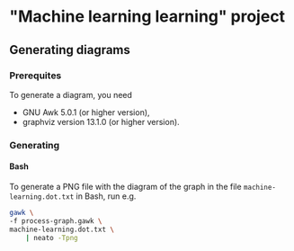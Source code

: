 # "Machine learning learning" project

## Generating diagrams

### Prerequites

To generate a diagram, you need

- GNU Awk 5.0.1 (or higher version),
- graphviz version 13.1.0 (or higher version).

### Generating

#### Bash

To generate a PNG file with the diagram of the graph in the file `machine-learning.dot.txt` in Bash, run e.g.

```bash
gawk \
-f process-graph.gawk \
machine-learning.dot.txt \
    | neato -Tpng
```
